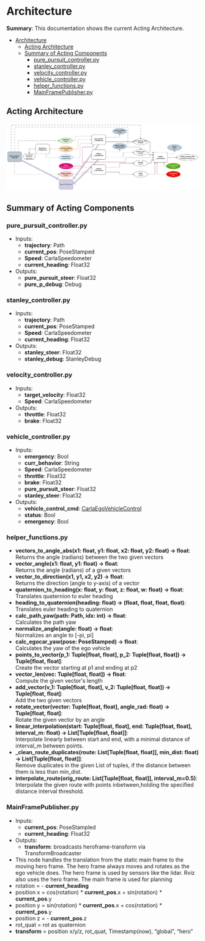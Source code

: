 # Architecture

**Summary**: This documentation shows the current Acting Architecture.

- [Architecture](#architecture)
  - [Acting Architecture](#acting-architecture)
  - [Summary of Acting Components](#summary-of-acting-components)
    - [pure\_pursuit\_controller.py](#pure_pursuit_controllerpy)
    - [stanley\_controller.py](#stanley_controllerpy)
    - [velocity\_controller.py](#velocity_controllerpy)
    - [vehicle\_controller.py](#vehicle_controllerpy)
    - [helper\_functions.py](#helper_functionspy)
    - [MainFramePublisher.py](#mainframepublisherpy)

## Acting Architecture

![MISSING: Acting-ARCHITECTURE](../assets/acting/Architecture_Acting.png)

## Summary of Acting Components

### pure_pursuit_controller.py

- Inputs:
  - **trajectory**: Path
  - **current_pos**: PoseStamped
  - **Speed**: CarlaSpeedometer
  - **current_heading**: Float32
- Outputs:
  - **pure_pursuit_steer**: Float32
  - **pure_p_debug**: Debug

### stanley_controller.py

- Inputs:
  - **trajectory**: Path
  - **current_pos**: PoseStamped
  - **Speed**: CarlaSpeedometer
  - **current_heading**: Float32
- Outputs:
  - **stanley_steer**: Float32
  - **stanley_debug**: StanleyDebug

### velocity_controller.py

- Inputs:
  - **target_velocity**: Float32
  - **Speed**: CarlaSpeedometer
- Outputs:
  - **throttle**: Float32
  - **brake**: Float32

### vehicle_controller.py

- Inputs:
  - **emergency**: Bool
  - **curr_behavior**: String
  - **Speed**: CarlaSpeedometer
  - **throttle**: Float32
  - **brake**: Float32
  - **pure_pursuit_steer**: Float32
  - **stanley_steer**: Float32
- Outputs:
  - **vehicle_control_cmd**: [CarlaEgoVehicleControl](https://carla.readthedocs.io/en/0.9.8/ros_msgs/#CarlaEgoVehicleControlmsg)
  - **status**: Bool
  - **emergency**: Bool

### helper_functions.py

- **vectors_to_angle_abs(x1: float, y1: float, x2: float, y2: float) -> float**:\
Returns the angle (radians) between the two given vectors
- **vector_angle(x1: float, y1: float) -> float**:\
Returns the angle (radians) of a given vectors
- **vector_to_direction(x1, y1, x2, y2) -> float**:\
Returns the direction (angle to y-axis) of a vector  
- **quaternion_to_heading(x: float, y: float, z: float, w: float) -> float**:\
Translates quaternion to euler heading
- **heading_to_quaternion(heading: float) -> (float, float, float, float)**:\
Translates euler heading to quaternion
- **calc_path_yaw(path: Path, idx: int) -> float**:\
Calculates the path yaw
- **normalize_angle(angle: float) -> float**:\
Normalizes an angle to [-pi, pi]
- **calc_egocar_yaw(pose: PoseStamped) -> float**:\
Calculates the yaw of the ego vehicle
- **points_to_vector(p_1: Tuple[float, float], p_2: Tuple[float, float]) -> Tuple[float, float]**:\
Create the vector starting at p1 and ending at p2
- **vector_len(vec: Tuple[float, float]) -> float**:\
Compute the given vector's length
- **add_vector(v_1: Tuple[float, float], v_2: Tuple[float, float]) -> Tuple[float, float]**:\
Add the two given vectors
- **rotate_vector(vector: Tuple[float, float], angle_rad: float) -> Tuple[float, float]**:\
Rotate the given vector by an angle
- **linear_interpolation(start: Tuple[float, float], end: Tuple[float, float], interval_m: float) -> List[Tuple[float, float]]**:\
Interpolate linearly between start and end, with a minimal distance of interval_m between points.
- **_clean_route_duplicates(route: List[Tuple[float, float]], min_dist: float) -> List[Tuple[float, float]]**:\
Remove duplicates in the given List of tuples, if the distance between them is less than min_dist.
- **interpolate_route(orig_route: List[Tuple[float, float]], interval_m=0.5)**:\
Interpolate the given route with points inbetween,holding the specified distance interval threshold.

### MainFramePublisher.py

- Inputs:
  - **current_pos**: PoseStampled
  - **current_heading**: Float32
- Outputs:
  - **transform**: broadcasts heroframe-transform via TransformBroadcaster
- This node handles the translation from the static main frame to the moving hero frame. The hero frame always moves and rotates as the ego vehicle does. The hero frame is used by sensors like the lidar. Rviz also uses the hero frame. The main frame is used for planning
- rotation = - **current_heading**
- position x = cos(rotation) \* **current_pos**.x + sin(rotation) \* **current_pos**.y
- position y = sin(rotation) \* **current_pos**.x + cos(rotation) \* **current_pos**.y
- position z = - **current_pos**.z
- rot_quat = rot as quaternion
- **transform** = position x/y/z, rot_quat, Timestamp(now), “global”, “hero”
